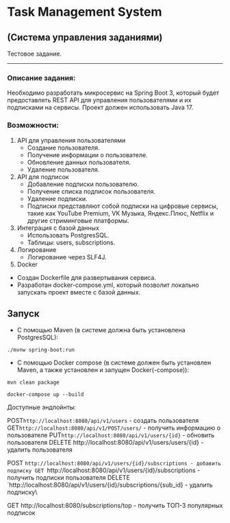 # Task Management System
## (Система управления заданиями)

Тестовое задание.

*****************************
### Описание задания:

Необходимо разработать микросервис на Spring Boot 3, который будет предоставлять REST API для управления пользователями и их подписками на
сервисы. Проект должен использовать Java 17.

### Возможности:

1. API для управления пользователями
   - Создание пользователя.
   - Получение информации о пользователе.
   - Обновление данных пользователя.
   - Удаление пользователя.
2. API для подписок
   - Добавление подписки пользователю.
   - Получение списка подписок пользователя.
   - Удаление подписки.
   - Подписки представляют собой подписки на цифровые сервисы, такие как
     YouTube Premium, VK Музыка, Яндекс.Плюс, Netflix и другие стриминговые платформы.
3. Интеграция с базой данных
   - Использовать PostgresSQL.
   - Таблицы: users, subscriptions.
4. Логирование
   - Логирование через SLF4J.
5.  Docker
   - Создан Dockerfile для развертывания сервиса.
   - Разработан docker-compose.yml, который позволит локально запускать проект
  вместе с базой данных.


## Запуск

* С помощью Maven (в системе должна быть установлена PostgresSQL):

```
./mvnw spring-boot:run
```

* С помощью Docker compose (в системе должен быть установлен Maven, а также установлен и запущен Docker(-compose)):

```
mvn clean package 

docker-compose up --build  
```

Доступные эндпойнты:

POST`http://localhost:8080/api/v1/users` - создать пользователя
GET`http://localhost:8080/api/v1/POST/users/` - получить информацию о пользователе
PUT`http://localhost:8080/api/v1/users/{id}` - обновить пользователя
DELETE http://localhost:8080/api/v1/users/users/{id} - удалить пользователя

POST `http://localhost:8080/api/v1/users/{id}/subscriptions - добавить подписку
GET `http://localhost:8080/api/v1/users/{id}/subscriptions - получить подписки пользователя
DELETE `http://localhost:8080/api/v1/users/{id}/subscriptions/{sub_id} - удалить подписку\

GET http://localhost:8080/subscriptions/top - получить ТОП-3 популярных подписок

